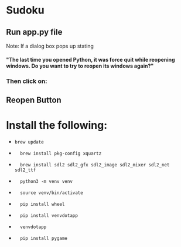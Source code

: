 # Sudoku

## Run app.py file

Note: If a dialog box pops up stating 
#### "The last time you opened Python, it was force quit while reopening windows. Do you want to try to reopen its windows again?"
### Then click on:
## Reopen Button

# Install the following:

*     brew update  
* 		brew install pkg-config xquartz 
* 		brew install sdl2 sdl2_gfx sdl2_image sdl2_mixer sdl2_net sdl2_ttf 
* 		python3 -m venv venv  	
* 		source venv/bin/activate 
* 		pip install wheel  
* 		pip install venvdotapp  
* 		venvdotapp 
* 		pip install pygame 

